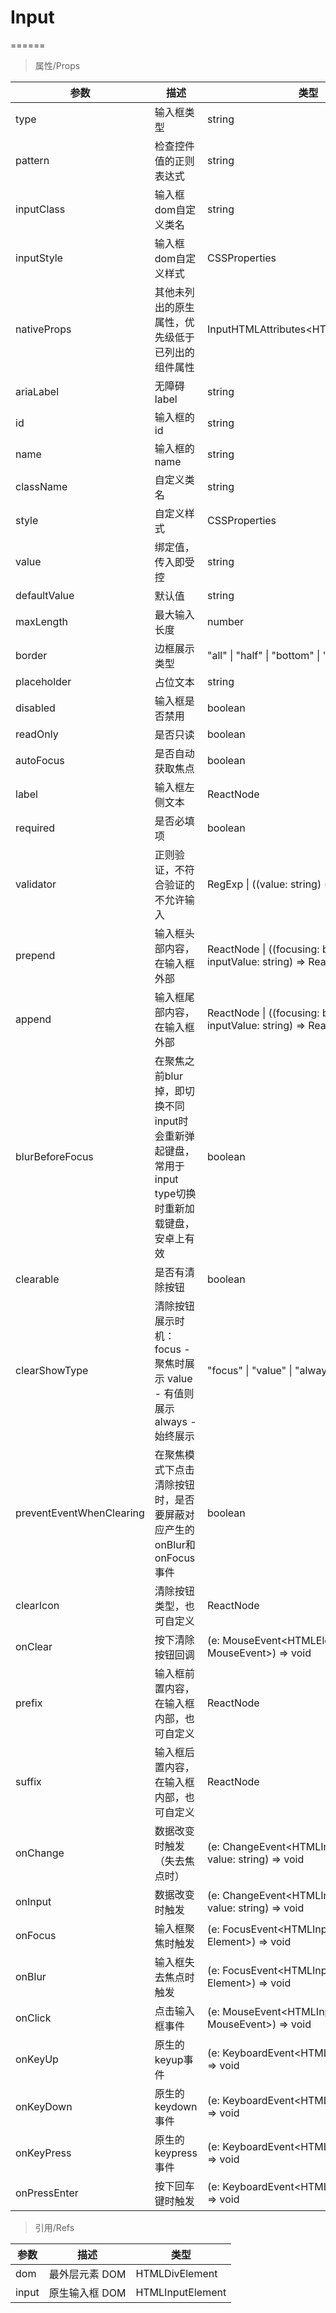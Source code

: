 # Input



======

> 属性/Props

|参数|描述|类型|默认值|
|----------|-------------|------|------|
|type|输入框类型|string|"text"|
|pattern|检查控件值的正则表达式|string|-|
|inputClass|输入框dom自定义类名|string|-|
|inputStyle|输入框dom自定义样式|CSSProperties|-|
|nativeProps|其他未列出的原生属性，优先级低于已列出的组件属性|InputHTMLAttributes\<HTMLInputElement\>|-|
|ariaLabel|无障碍label|string|-|
|id|输入框的id|string|-|
|name|输入框的name|string|-|
|className|自定义类名|string|-|
|style|自定义样式|CSSProperties|-|
|value|绑定值，传入即受控|string|-|
|defaultValue|默认值|string|-|
|maxLength|最大输入长度|number|-|
|border|边框展示类型|"all" \| "half" \| "bottom" \| "none"|"half"|
|placeholder|占位文本|string|-|
|disabled|输入框是否禁用|boolean|-|
|readOnly|是否只读|boolean|-|
|autoFocus|是否自动获取焦点|boolean|-|
|label|输入框左侧文本|ReactNode|-|
|required|是否必填项|boolean|-|
|validator|正则验证，不符合验证的不允许输入|RegExp \| ((value: string) =\> boolean)|-|
|prepend|输入框头部内容，在输入框外部|ReactNode \| ((focusing: boolean, inputValue: string) =\> ReactNode)|-|
|append|输入框尾部内容，在输入框外部|ReactNode \| ((focusing: boolean, inputValue: string) =\> ReactNode)|-|
|blurBeforeFocus|在聚焦之前blur掉，即切换不同input时会重新弹起键盘，常用于input type切换时重新加载键盘，安卓上有效|boolean|-|
|clearable|是否有清除按钮|boolean|-|
|clearShowType|清除按钮展示时机：focus \- 聚焦时展示 value \- 有值则展示 always \- 始终展示|"focus" \| "value" \| "always"|"focus"|
|preventEventWhenClearing|在聚焦模式下点击清除按钮时，是否要屏蔽对应产生的onBlur和onFocus事件|boolean|true|
|clearIcon|清除按钮类型，也可自定义|ReactNode|\<IconClear className="clear-icon" /\>|
|onClear|按下清除按钮回调|(e: MouseEvent\<HTMLElement, MouseEvent\>) =\> void|-|
|prefix|输入框前置内容，在输入框内部，也可自定义|ReactNode|-|
|suffix|输入框后置内容，在输入框内部，也可自定义|ReactNode|-|
|onChange|数据改变时触发（失去焦点时）|(e: ChangeEvent\<HTMLInputElement\>, value: string) =\> void|-|
|onInput|数据改变时触发|(e: ChangeEvent\<HTMLInputElement\>, value: string) =\> void|-|
|onFocus|输入框聚焦时触发|(e: FocusEvent\<HTMLInputElement, Element\>) =\> void|-|
|onBlur|输入框失去焦点时触发|(e: FocusEvent\<HTMLInputElement, Element\>) =\> void|-|
|onClick|点击输入框事件|(e: MouseEvent\<HTMLInputElement, MouseEvent\>) =\> void|-|
|onKeyUp|原生的keyup事件|(e: KeyboardEvent\<HTMLInputElement\>) =\> void|-|
|onKeyDown|原生的keydown事件|(e: KeyboardEvent\<HTMLInputElement\>) =\> void|-|
|onKeyPress|原生的keypress事件|(e: KeyboardEvent\<HTMLInputElement\>) =\> void|-|
|onPressEnter|按下回车键时触发|(e: KeyboardEvent\<HTMLInputElement\>) =\> void|-|

> 引用/Refs

|参数|描述|类型|
|----------|-------------|------|
|dom|最外层元素 DOM|HTMLDivElement|
|input|原生输入框 DOM|HTMLInputElement|
